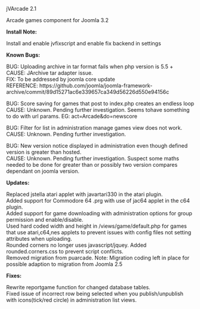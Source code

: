 jVArcade 2.1

Arcade games component for Joomla 3.2

<p><b>Install Note:</b></p>
<p>Install and enable jvfixscript and enable fix backend in settings</p>

<p><b>Known Bugs:</b></p>

<p>BUG: Uploading archive in tar format fails when php version is 5.5 + <br>
CAUSE: JArchive tar adapter issue. <br>
FIX: To be addressed by joomla core update <br>
REFERENCE: https://github.com/joomla/joomla-framework-archive/commit/89d15271ac6e339657ca349d56226d550e94156c</p>

<p>BUG: Score saving for games that post to index.php creates an endless loop <br>
CAUSE: Unknown. Pending further investigation. Seems tohave something to do with url params. EG: act=Arcade&do=newscore</p>

<p>BUG: Filter for list in administration manage games view does not work.<br>
CAUSE: Unknown. Pending further investigation.</p>

<p>BUG: New version notice displayed in administration even though defined version is greater than hosted.<br>
CAUSE: Unknown. Pending further investigation. Suspect some maths needed to be done for greater than or possibly two version compares dependant on joomla version.</p>

<p><b>Updates:</b></p>

<p>Replaced jstella atari applet with javartari330 in the atari plugin.<br>
Added support for Commodore 64 .prg with use of jac64 applet in the c64 plugin.<br>
Added support for game downloading with administration options for group permission and enable/disable.<br>
Used hard coded width and height in /views/game/default.php for games that use atari,c64,nes applets to prevent issues with config files not setting attributes when uploading.<br>
Rounded corners no longer uses javascript/jquey. Added rounded.corners.css to prevent script conflicts.<br>
Removed migration from puarcade. Note: Migration coding left in place for possible adaption to migration from Joomla 2.5</p>

<p><b>Fixes:</b></p>

<p>Rewrite reportgame function for changed database tables.<br>
Fixed issue of incorrect row being selected when you publish/unpublish with icons(tick/red circle) in administration list views.<br>
</p>

